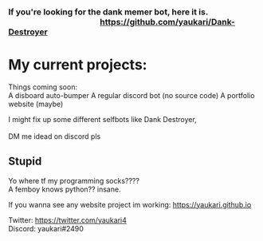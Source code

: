 ### If you're looking for the dank memer bot, here it is.                  https://github.com/yaukari/Dank-Destroyer

# My current projects:
Things coming soon:                  
A disboard auto-bumper
A regular discord bot (no source code)
A portfolio website (maybe)

I might fix up some different selfbots like Dank Destroyer,                  
DM me idead on discord pls

## Stupid

Yo where tf my programming socks????                     
A femboy knows python?? insane.	

If you wanna see any website project im working:
https://yaukari.github.io

Twitter: https://twitter.com/yaukari4                     
Discord: yaukari#2490
